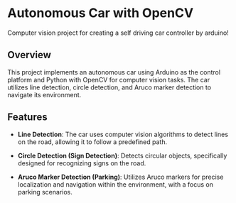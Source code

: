 # Autonomous Car with OpenCV

Computer vision project for creating a self driving car controller by arduino!

## Overview

This project implements an autonomous car using Arduino as the control platform and Python with OpenCV for computer vision tasks. The car utilizes line detection, circle detection, and Aruco marker detection to navigate its environment.

## Features

- **Line Detection**: The car uses computer vision algorithms to detect lines on the road, allowing it to follow a predefined path.

- **Circle Detection (Sign Detection)**: Detects circular objects, specifically designed for recognizing signs on the road.

- **Aruco Marker Detection (Parking)**: Utilizes Aruco markers for precise localization and navigation within the environment, with a focus on parking scenarios.

